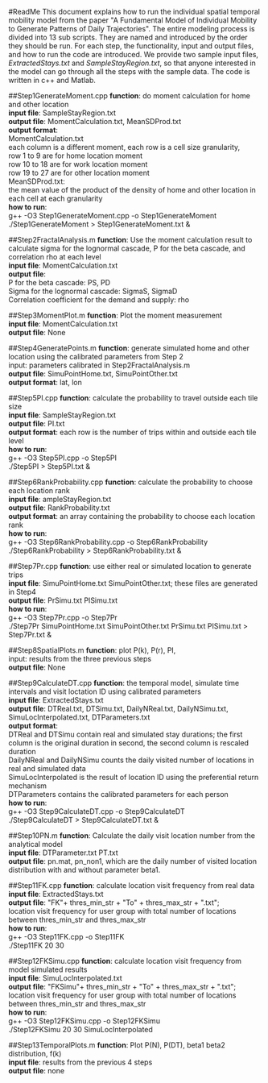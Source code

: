 #ReadMe
This document explains how to run the individual spatial temporal mobility model from the paper "A Fundamental Model of Individual Mobility to Generate Patterns of Daily Trajectories". The entire modeling process is divided into 13 sub scripts. They are named and introduced by the order they should be run. For each step, the functionality, input and output files, and how to run the code are introduced. We provide two sample input files, *ExtractedStays.txt* and *SampleStayRegion.txt*, so that anyone interested in the model can go through all the steps with the sample data. The code is written in c++ and Matlab. 


##Step1GenerateMoment.cpp
**function**: do moment calculation for home and other location    <br />
**input file**: SampleStayRegion.txt      <br />
**output file**: MomentCalculation.txt, MeanSDProd.txt      <br />
**output format**:       <br />
MomentCalculation.txt      <br />
each column is a different moment, each row is a cell size granularity,     <br />
row 1 to 9 are for home location moment    <br />
row 10 to 18 are for work location moment    <br />
row 19 to 27 are for other location moment    <br />
MeanSDProd.txt:    <br />
the mean value of the product of the density of home and other location in each cell at each granularity    <br />
**how to run**:    <br />
g++ -O3 Step1GenerateMoment.cpp -o Step1GenerateMoment    <br />
./Step1GenerateMoment > Step1GenerateMoment.txt &    <br />


##Step2FractalAnalysis.m
**function**: Use the moment calculation result to calculate sigma for the lognormal cascade, P for the beta cascade, and correlation rho at each level     <br />
**input file**: MomentCalculation.txt     <br />
**output file**:     <br />
P for the beta cascade: PS, PD    <br />
Sigma for the lognormal cascade: SigmaS, SigmaD    <br />
Correlation coefficient for the demand and supply: rho    <br />


##Step3MomentPlot.m
**function**: Plot the moment measurement    <br />
**input file**: MomentCalculation.txt    <br />
**output file**: None    <br />


##Step4GeneratePoints.m
**function**: generate simulated home and other location using the calibrated parameters from Step 2    <br />
input: parameters calibrated in Step2FractalAnalysis.m    <br />
**output file**: SimuPointHome.txt, SimuPointOther.txt    <br />
**output format**: lat, lon     <br />


##Step5PI.cpp
**function**: calculate the probability to travel outside each tile size    <br />
**input file**: SampleStayRegion.txt    <br />
**output file**: PI.txt    <br />
**output format**: each row is the number of trips within and outside each tile level    <br />
**how to run**:    <br />
g++ -O3 Step5PI.cpp -o Step5PI    <br />
./Step5PI > Step5PI.txt &    <br />


##Step6RankProbability.cpp
**function**: calculate the probability to choose each location rank    <br />
**input file**: ampleStayRegion.txt    <br />
**output file**: RankProbability.txt    <br />
**output format**: an array containing the probability to choose each location rank    <br />
**how to run**:    <br />
g++ -O3 Step6RankProbability.cpp -o Step6RankProbability    <br />
./Step6RankProbability > Step6RankProbability.txt &    <br />


##Step7Pr.cpp
**function**: use either real or simulated location to generate trips    <br />
**input file**: SimuPointHome.txt SimuPointOther.txt; these files are generated in Step4    <br />
**output file**: PrSimu.txt PISimu.txt    <br />
**how to run**:    <br />
g++ -O3 Step7Pr.cpp -o Step7Pr    <br />
./Step7Pr SimuPointHome.txt SimuPointOther.txt PrSimu.txt PISimu.txt > Step7Pr.txt &    <br />


##Step8SpatialPlots.m
**function**: plot P(k), P(r), PI,     <br />
input: results from the three previous steps    <br />
**output file**: None    <br />


##Step9CalculateDT.cpp
**function**: the temporal model, simulate time intervals and visit loctation ID using calibrated parameters    <br />
**input file**: ExtractedStays.txt    <br />
**output file**: DTReal.txt, DTSimu.txt, DailyNReal.txt, DailyNSimu.txt, SimuLocInterpolated.txt, DTParameters.txt    <br />
**output format**:     <br />
DTReal and DTSimu contain real and simulated stay durations; the first column is the original duration in second, the second column is rescaled duration    <br />
DailyNReal and DailyNSimu counts the daily visited number of locations in real and simulated data    <br />
SimuLocInterpolated is the result of location ID using the preferential return mechanism    <br />
DTParameters contains the calibrated parameters for each person    <br />
**how to run**:    <br />
g++ -O3 Step9CalculateDT.cpp -o Step9CalculateDT    <br />
./Step9CalculateDT > Step9CalculateDT.txt &    <br />


##Step10PN.m
**function**: Calculate the daily visit location number from the analytical model    <br />
**input file**: DTParameter.txt PT.txt    <br />
**output file**: pn.mat, pn_non1, which are the daily number of visited location distribution with and without parameter beta1.    <br />


##Step11FK.cpp
**function**: calculate location visit frequency from real data    <br />
**input file**: ExtractedStays.txt    <br />
**output file**: "FK"+ thres_min_str + "To" + thres_max_str + ".txt";     <br />
location visit frequency for user group with total number of locations between thres_min_str and thres_max_str    <br />
**how to run**:    <br />
g++ -O3 Step11FK.cpp -o Step11FK    <br />
./Step11FK 20 30    <br />


##Step12FKSimu.cpp
**function**: calculate location visit frequency from model simulated results    <br />
**input file**: SimuLocInterpolated.txt    <br />
**output file**: "FKSimu"+ thres_min_str + "To" + thres_max_str + ".txt";     <br />
location visit frequency for user group with total number of locations between thres_min_str and thres_max_str    <br />
**how to run**:    <br />
g++ -O3 Step12FKSimu.cpp -o Step12FKSimu    <br />
./Step12FKSimu 20 30 SimuLocInterpolated    <br />


##Step13TemporalPlots.m
**function**: Plot P(N), P(DT), beta1 beta2 distribution, f(k)    <br />
**input file**: results from the previous 4 steps    <br />
**output file**: none    <br />

